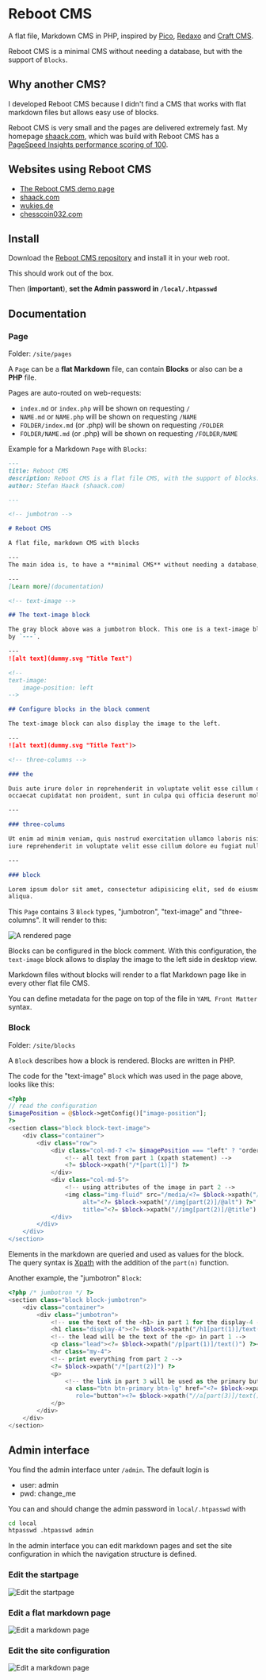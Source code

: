 # Reboot CMS

A flat file, Markdown CMS in PHP, inspired by [Pico](http://picocms.org), [Redaxo](https://redaxo.org/) and
[Craft CMS](https://craftcms.com/).

Reboot CMS is a minimal CMS without needing a database, but with the support of `Blocks`.

## Why another CMS?

I developed Reboot CMS because I didn't find a CMS that works with flat markdown files but allows easy use of blocks.

Reboot CMS is very small and the pages are delivered extremely fast. My homepage [shaack.com](https://shaack.com), which
was build with Reboot CMS has a
[PageSpeed Insights performance scoring of 100](https://pagespeed.web.dev/report?url=https%3A%2F%2Fshaack.com%2F).

## Websites using Reboot CMS

- [The Reboot CMS demo page](https://shaack.com/projekte/reboot-cms/)
- [shaack.com](https://shaack.com)
- [wukies.de](https://wukies.de)
- [chesscoin032.com](https://chesscoin032.com)

## Install

Download the [Reboot CMS repository](https://github.com/shaack/reboot-cms) and install it in your web root.

This should work out of the box.

Then (**important**), **set the Admin password in `/local/.htpasswd`**

## Documentation

### Page

Folder: `/site/pages`

A `Page` can be a **flat Markdown** file, can contain **Blocks** or also can be a **PHP** file.

Pages are auto-routed on web-requests:

- `index.md` or `index.php` will be shown on requesting `/`
- `NAME.md` or `NAME.php` will be shown on requesting `/NAME`
- `FOLDER/index.md` (or .php) will be shown on requesting `/FOLDER`
- `FOLDER/NAME.md` (or .php) will be shown on requesting `/FOLDER/NAME`

Example for a Markdown `Page` with `Blocks`:

```markdown
---
title: Reboot CMS 
description: Reboot CMS is a flat file CMS, with the support of blocks. 
author: Stefan Haack (shaack.com)

---

<!-- jumbotron -->

# Reboot CMS

A flat file, markdown CMS with blocks

---
The main idea is, to have a **minimal CMS** without needing a database, but with the support of blocks.

---
[Learn more](documentation)

<!-- text-image -->

## The text-image block

The gray block above was a jumbotron block. This one is a text-image block, it contains two parts. Parts are separated
by `---`.

---
![alt text](dummy.svg "Title Text")

<!-- 
text-image:
    image-position: left
-->

## Configure blocks in the block comment

The text-image block can also display the image to the left.

---
![alt text](dummy.svg "Title Text")>

<!-- three-columns -->

### the

Duis aute irure dolor in reprehenderit in voluptate velit esse cillum dolore eu fugiat nulla pariatur. Excepteur sint
occaecat cupidatat non proident, sunt in culpa qui officia deserunt mollit anim id est.

---

### three-colums

Ut enim ad minim veniam, quis nostrud exercitation ullamco laboris nisi ut aliquid ex ea commodi consequat. Quis aute
iure reprehenderit in voluptate velit esse cillum dolore eu fugiat nulla pariatur.

---

### block

Lorem ipsum dolor sit amet, consectetur adipisicing elit, sed do eiusmod tempor incididunt ut labore et dolore magna
aliqua.

```

This `Page` contains 3 `Block` types, "jumbotron", "text-image" and "three-columns". It will render to this:

![A rendered page](https://shaack.com/projekte/assets/img/reboot-cms-index.png)

Blocks can be configured in the block comment. With this configuration, the `text-image`
block allows to display the image to the left side in desktop view.

Markdown files without blocks will render to a flat Markdown page like in every other flat file CMS.

You can define metadata for the page on top of the file in `YAML Front Matter` syntax.

### Block

Folder: `/site/blocks`

A `Block` describes how a block is rendered. Blocks are written in PHP.

The code for the "text-image" `Block` which was used in the page above, looks like this:

```php
<?php
// read the configuration
$imagePosition = @$block->getConfig()["image-position"];
?>
<section class="block block-text-image">
    <div class="container">
        <div class="row">
            <div class="col-md-7 <?= $imagePosition === "left" ? "order-md-1" : "" ?>">
                <!-- all text from part 1 (xpath statement) -->
                <?= $block->xpath("/*[part(1)]") ?>
            </div>
            <div class="col-md-5">
                <!-- using attributes of the image in part 2 -->
                <img class="img-fluid" src="/media/<?= $block->xpath("//img[part(2)]/@core") ?>"
                     alt="<?= $block->xpath("//img[part(2)]/@alt") ?>"
                     title="<?= $block->xpath("//img[part(2)]/@title") ?>"/>
            </div>
        </div>
    </div>
</section>
```

Elements in the markdown are queried and used as values for the block. The query syntax
is [Xpath](https://devhints.io/xpath) with the addition of the `part(n)` function.

Another example, the "jumbotron" `Block`:

```php
<?php /* jumbotron */ ?>
<section class="block block-jumbotron">
    <div class="container">
        <div class="jumbotron">
            <!-- use the text of the <h1> in part 1 for the display-4 -->
            <h1 class="display-4"><?= $block->xpath("/h1[part(1)]/text()") ?></h1>
            <!-- the lead will be the text of the <p> in part 1 -->
            <p class="lead"><?= $block->xpath("/p[part(1)]/text()") ?></p>
            <hr class="my-4">
            <!-- print everything from part 2 -->
            <?= $block->xpath("/*[part(2)]") ?>
            <p>
                <!-- the link in part 3 will be used as the primary button -->
                <a class="btn btn-primary btn-lg" href="<?= $block->xpath("//a[part(3)]/@href") ?>"
                   role="button"><?= $block->xpath("//a[part(3)]/text()") ?></a>
            </p>
        </div>
    </div>
</section>
```

## Admin interface

You find the admin interface unter `/admin`. The default login is

- user: admin
- pwd: change_me

You can and should change the admin password in `local/.htpasswd` with

```sh 
cd local
htpasswd .htpasswd admin
```

In the admin interface you can edit markdown pages and set the site configuration in which the navigation structure is
defined.

### Edit the startpage

![Edit the startpage](https://shaack.com/projekte/assets/img/reboot-cms-admin-edit-index.png)

### Edit a flat markdown page

![Edit a markdown page](https://shaack.com/projekte/assets/img/reboot-cms-admin-page-edit.png)

### Edit the site configuration

![Edit a markdown page](https://shaack.com/projekte/assets/img/reboot-cms-admin-site-configration.png)